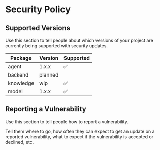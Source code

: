 # Security Policy

## Supported Versions

Use this section to tell people about which versions of your project are
currently being supported with security updates.

| Package   | Version | Supported          |
|-----------|---------|--------------------|
| agent     | 1.x.x   | :white_check_mark: |
| backend   | planned |                    |
| knowledge | wip     | :white_check_mark: |
| model     | 1.x.x   | :white_check_mark: |

## Reporting a Vulnerability

Use this section to tell people how to report a vulnerability.

Tell them where to go, how often they can expect to get an update on a
reported vulnerability, what to expect if the vulnerability is accepted or
declined, etc.
